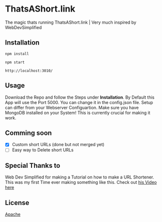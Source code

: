 # ThatsAShort.link
The magic thats running ThatsAShort.link | Very much inspired by WebDevSimplified

## Installation
```
npm install
```
```
npm start
```
```
http://localhost:3010/
```

## Usage 
Download the Repo and follow the Steps under **Installation**.
By Default this App will use the Port 5000. You can change it in the config.json file. Setup can differ from your Webserver Configuartion.
Make sure you have MongoDB installed on your System! This is currently crucial for making it work.

## Comming soon
- [x] Custom short URLs (done but not merged yet)
- [ ] Easy way to Delete short URLs

## Special Thanks to
Web Dev Simplified for making a Tutorial on how to make a URL Shortener. This was my first Time ever making something like this. Check out [his Video here](https://www.youtube.com/watch?v=SLpUKAGnm-g)

## License
[Apache](https://github.com/JNSAPH/ThatsAShort.link/blob/master/LICENSE)
